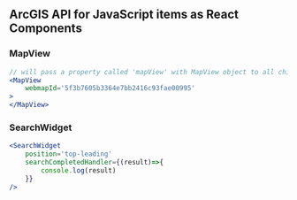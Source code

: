 ## ArcGIS API for JavaScript items as React Components

### MapView
```jsx
// will pass a property called 'mapView' with MapView object to all children components
<MapView 
    webmapId='5f3b7605b3364e7bb2416c93fae00995'
>
</MapView>
```

### SearchWidget
```jsx
<SearchWidget 
    position='top-leading'
    searchCompletedHandler={(result)=>{
        console.log(result)
    }}
/>
```
